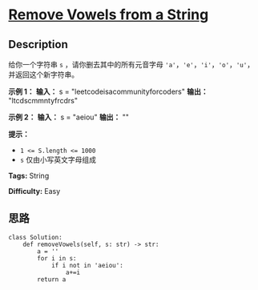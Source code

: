 # [Remove Vowels from a String][title]

## Description

给你一个字符串 `s` ，请你删去其中的所有元音字母 `'a'`，`'e'`，`'i'`，`'o'`，`'u'`，并返回这个新字符串。



**示例 1：**
            **输入：** s = "leetcodeisacommunityforcoders"    **输出：** "ltcdscmmntyfrcdrs"    

**示例 2：**
            **输入：** s = "aeiou"    **输出：** ""    



**提示：**

  * `1 <= S.length <= 1000`
  * `s` 仅由小写英文字母组成


**Tags:** String

**Difficulty:** Easy

## 思路

``` python3
class Solution:
    def removeVowels(self, s: str) -> str:
        a = ''
        for i in s:
            if i not in 'aeiou':
                a+=i
        return a
```

[title]: https://leetcode-cn.com/problems/remove-vowels-from-a-string
